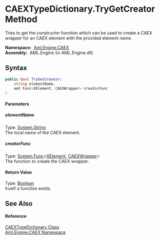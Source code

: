 CAEXTypeDictionary.TryGetCreator Method
=======================================
Tries to get the constructor function which can be used to create a CAEX wrapper for an CAEX element with the provided element name.

  **Namespace:**  [Aml.Engine.CAEX][1]  
  **Assembly:**  AML.Engine (in AML.Engine.dll)

Syntax
------

```csharp
public bool TryGetCreator(
	string elementName,
	out Func<XElement, CAEXWrapper> creatorFunc
)
```

#### Parameters

##### *elementName*
Type: [System.String][2]  
The local name of the CAEX element.

##### *creatorFunc*
Type: [System.Func][3]&lt;[XElement][4], [CAEXWrapper][5]>  
The function to create the CAEX wrapper.

#### Return Value
Type: [Boolean][6]  
trueif a function exists.

See Also
--------

#### Reference
[CAEXTypeDictionary Class][7]  
[Aml.Engine.CAEX Namespace][1]  

[1]: ../README.md
[2]: https://docs.microsoft.com/dotnet/api/system.string
[3]: https://docs.microsoft.com/dotnet/api/system.func-2
[4]: https://docs.microsoft.com/dotnet/api/system.xml.linq.xelement
[5]: ../CAEXWrapper/README.md
[6]: https://docs.microsoft.com/dotnet/api/system.boolean
[7]: README.md
[8]: https://www.automationml.org
[9]: ../../icons/logoShade.png